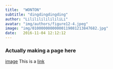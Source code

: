 ```yaml
---
title:  "WONTON"
subtitle: "dingdingdingding"
author: "LilililililililiLi"
avatar: "img/authors/figure12-4.jpeg"
image: "img/01000000000000119081213847682.jpg"
date:   2016-11-04 12:12:12
---
```


### Actually making a page here
[image](img/authors/figure12-4.jpeg)
This is a [link](http://cargocollective.com/liyaostudio)
